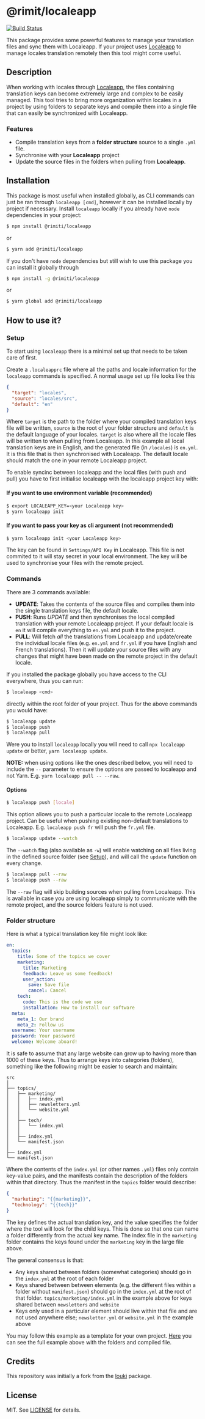# @rimit/localeapp

[![Build Status](https://travis-ci.org/rimiti/localeapp.svg?branch=master)](https://travis-ci.org/rimiti/localeapp)

This package provides some powerful features to manage your translation files and sync them with Localeapp. 
If your project uses [Localeapp](https://www.localeapp.com/) to manage locales translation remotely then this tool might come useful.

## Description 

When working with locales through [Localeapp](https://www.localeapp.com/), the files containing translation keys can become extremely large and complex to be easily managed. This tool tries to bring more organization within locales in a project by using folders to separate keys and compile them into a single file that can easily be synchronized with Localeapp.

### Features

- Compile translation keys from a __folder structure__ source to a single `.yml` file.
- Synchronise with your __Localeapp__ project
- Update the source files in the folders when pulling from __Localeapp__.

## Installation

This package is most useful when installed globally, as CLI commands can just be ran through `localeapp [cmd]`, however it can be installed locally by project if necessary. Install `localeapp` locally if you already have `node` dependencies in your project:

```sh
$ npm install @rimiti/localeapp
```
or
```sh
$ yarn add @rimiti/localeapp
```

If you don't have `node` dependencies but still wish to use this package you can install it globally through
```sh
$ npm install -g @rimiti/localeapp
```
or
```sh
$ yarn global add @rimiti/localeapp
```

## How to use it?

### Setup

To start using `localeapp` there is a minimal set up that needs to be taken care of first.

Create a `.localeapprc` file where all the paths and locale information for the `localeapp` commands is specified. A normal usage set up file looks like this

```json
{
  "target": "locales",
  "source": "locales/src",
  "default": "en"
}
```

Where `target` is the path to the folder where your compiled translation keys file will be written, `source` is the root of your folder structure and `default` is the default language of your locales. `target` is also where all the locale files will be written to when pulling from Localeapp. In this example all local translation keys are in English, and the generated file (in `/locales`) is `en.yml`. It is this file that is then synchronised with Localeapp. The default locale should match the one in your remote  Localeapp project.

To enable syncinc between localeapp and the local files (with push and pull) you have to first initialise localeapp with the localeapp project key with:


#### If you want to use environment variable (recommended)

```sh
$ export LOCALEAPP_KEY=<your Localeapp key>
$ yarn localeapp init
```

#### If you want to pass your key as cli argument (not recommended)

```sh
$ yarn localeapp init <your Localeapp key> 
```

The key can be found in `Settings/API Key` in Localeapp. This file is not commited to it will stay secret in your local environment. The key will be used to synchronise your files with the remote project.

### Commands

There are 3 commands available:
- __UPDATE__: Takes the contents of the source files and compiles them into the single translation keys file, the default locale.
- __PUSH__: Runs _UPDATE_ and then synchronises the local compiled translation with your remote Localeapp project. If your default locale is `en` it will compile everything to `en.yml` and push it to the project.
- __PULL__: Will fetch _all_ the translations from Localeapp and update/create the individual locale files (e.g. `en.yml` and `fr.yml` if you have English and French translations). Then it will update your source files with any changes that might have been made on the remote project in the default locale.


If you installed the package globally you have access to the CLI everywhere, thus you can run:

```sh
$ localeapp <cmd>
```

directly within the root folder of your project. Thus for the above commands you would have:

```sh
$ localeapp update
$ localeapp push
$ localeapp pull
```

Were you to install `localeapp` locally you will need to call `npx localeapp update` or better, `yarn localeapp update`.

**NOTE:** when using options like the ones described below, you will need to include the `--` parameter to ensure the options are passed to localeapp and not Yarn. E.g. `yarn localeapp pull -- --raw`.

#### Options

```sh
$ localeapp push [locale]
```

This option allows you to push a particular locale to the remote Localeapp project. Can be useful when pushing existing non-default translations to Localeapp. E.g. `localeapp push fr` will push the `fr.yml` file.

```sh
$ localeapp update --watch
```
The `--watch` flag (also available as `-w`) will enable watching on all files living in the defined source folder (see [Setup](#setup)), and will call the `update` function on every change.

```sh
$ localeapp pull --raw
$ localeapp push --raw
```

The `--raw` flag will skip building sources when pulling from Localeapp. This is available in case you are using localeapp simply to communicate with the remote project, and the source folders feature is not used.

### Folder structure

Here is what a typical translation key file might look like:
```yml
en:
  topics:
    title: Some of the topics we cover
    marketing:
      title: Marketing
      feedback: Leave us some feedback!
      user_action:
        save: Save file
        cancel: Cancel
    tech:
      code: This is the code we use
      installation: How to install our software
  meta:
    meta_1: Our brand
    meta_2: Follow us
  username: Your username
  password: Your password
  welcome: Welcome aboard!
```

It is safe to assume that any large website can grow up to having more than 1000 of these keys. Thus to arrange keys into categories (folders), something like the following might be easier to search and maintain:

```
src
│
├── topics/
│   ├── marketing/
│   │   ├── index.yml
│   │   ├── newsletters.yml
│   │   └── website.yml
│   │
│   ├── tech/
│   │   └── index.yml
│   │
│   ├── index.yml
│   └── manifest.json
│
├── index.yml
└── manifest.json
```

Where the contents of the `index.yml` (or other names `.yml`) files only contain key-value pairs, and the manifests contain the description of the folders within that directory. Thus the manifest in the `topics` folder would describe:

```json
{
  "marketing": "{{marketing}}",
  "technology": "{{tech}}"
}
```

The key defines the actual translation key, and the value specifies the folder where the tool will look for the child keys. This is done so that one can name a folder differently from the actual key name. The index file in the `marketing` folder contains the keys found under the `marketing` key in the large file above.

The general consensus is that:
- Any keys shared between folders (somewhat categories) should go in the `index.yml` at the root of each folder
- Keys shared between between elements (e.g. the different files within a folder without `manifest.json`) should go in the `index.yml` at the root of that folder. `topics/marketing/index.yml` in the example above for keys shared between `newsletters` and `website`
- Keys only used in a particular element should live within that file and are not used anywhere else; `newsletter.yml` or `website.yml` in the example above

You may follow this example as a template for your own project. [Here](/examples) you can see the full example above with the folders and compiled file.

## Credits

This repository was initially a fork from the [louki](https://github.com/Drawbotics/louki) package. 

## License

MIT. See [LICENSE](LICENSE) for details.
